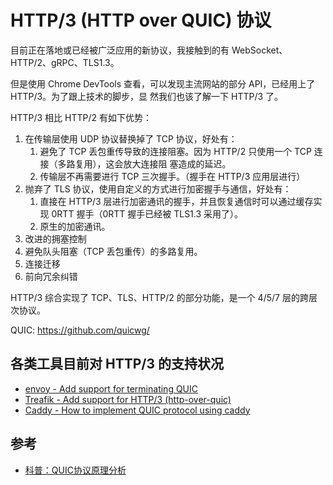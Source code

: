 # HTTP/3 (HTTP over QUIC) 协议

目前正在落地或已经被广泛应用的新协议，我接触到的有 WebSocket、HTTP/2、gRPC、TLS1.3。

但是使用 Chrome DevTools 查看，可以发现主流网站的部分 API，已经用上了 HTTP/3。为了跟上技术的脚步，显
然我们也该了解一下 HTTP/3 了。

HTTP/3 相比 HTTP/2 有如下优势：

1. 在传输层使用 UDP 协议替换掉了 TCP 协议，好处有：
   1. 避免了 TCP 丢包重传导致的连接阻塞。因为 HTTP/2 只使用一个 TCP 连接（多路复用），这会放大连接阻
      塞造成的延迟。
   2. 传输层不再需要进行 TCP 三次握手。（握手在 HTTP/3 应用层进行）
2. 抛弃了 TLS 协议，使用自定义的方式进行加密握手与通信，好处有：
   1. 直接在 HTTP/3 层进行加密通讯的握手，并且恢复通信时可以通过缓存实现 0RTT 握手（0RTT 握手已经被
      TLS1.3 采用了）。
   2. 原生的加密通讯。
3. 改进的拥塞控制
4. 避免队头阻塞（TCP 丢包重传）的多路复用。
5. 连接迁移
6. 前向冗余纠错

HTTP/3 综合实现了 TCP、TLS、HTTP/2 的部分功能，是一个 4/5/7 层的跨层次协议。

QUIC: https://github.com/quicwg/

## 各类工具目前对 HTTP/3 的支持状况

- [envoy - Add support for terminating QUIC](https://github.com/envoyproxy/envoy/issues/2557)
- [Treafik - Add support for HTTP/3 (http-over-quic) ](https://github.com/traefik/traefik/issues/5514)
- [Caddy - How to implement QUIC protocol using caddy](https://github.com/caddyserver/caddy/issues/3461)

## 参考

- [科普：QUIC协议原理分析](https://zhuanlan.zhihu.com/p/32553477)

